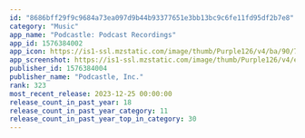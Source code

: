 ```yaml
---
id: "8686bff29f9c9684a73ea097d9b44b93377651e3bb13bc9c6fe11fd95df2b7e8"
category: "Music"
app_name: "Podcastle: Podcast Recordings"
app_id: 1576384002
app_icon: https://is1-ssl.mzstatic.com/image/thumb/Purple126/v4/ba/90/70/ba90706f-e758-f611-e5b3-bfb7c4c2f9a6/AppIcon-0-1x_U007emarketing-0-7-0-85-220-0.png/1024x1024bb.png
app_screenshot: https://is1-ssl.mzstatic.com/image/thumb/Purple126/v4/eb/0b/25/eb0b25a8-0024-674f-a6b7-87ae0130ac5c/60f1f727-07d7-47b3-a641-49a965459a1d_Screens-1-min-min__U00281_U0029-min__U00281_U0029.png/1242x2688bb.png
publisher_id: 1576384004
publisher_name: "Podcastle, Inc."
rank: 323
most_recent_release: 2023-12-25 00:00:00
release_count_in_past_year: 18
release_count_in_past_year_category: 11
release_count_in_past_year_top_in_category: 30
---
```

